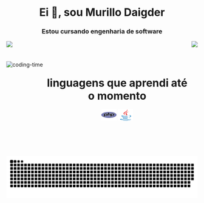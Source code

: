 
<h1 align="center">Ei 👋, sou Murillo Daigder</h1>
<h3 align="center">Estou cursando engenharia de software</h3>

<div>
  
  <img  height="180em" src="https://github-readme-stats.vercel.app/api?username=Daigder&show_icons=true&theme=midnight-purple&include_all_commits=true&count_private=true"/>
  <img align="right" height="180em" src="https://github-readme-stats.vercel.app/api/top-langs/?username=Daigder&layout=compact&langs_count=16&theme=midnight-purple"/>
</div>
<br>

<div  align="center"> 
  <div style="display: inline_block"><br>
    <img align="left" height="250" alt="coding-time" src="code.gif">
    <h1 align="center">linguagens que aprendi até o momento</h1>
    <img align="center" height="30" width="40" alt="js-icon"  src="https://raw.githubusercontent.com/devicons/devicon/master/icons/php/php-original.svg">
    <img align="center" height="30" width="40" alt="c-icon" src="https://raw.githubusercontent.com/devicons/devicon/master/icons/java/java-original.svg">
   </div>

   ![Snake animation](https://github.com/Daigder/Daigder/blob/output/github-contribution-grid-snake.svg)
  
